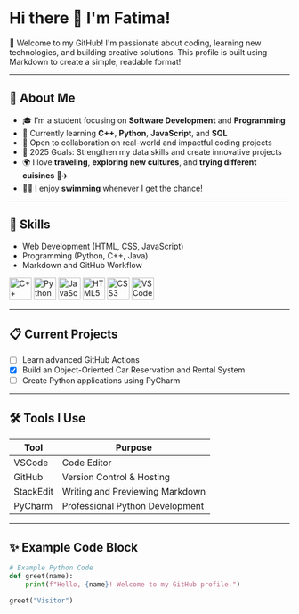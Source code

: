 # Hi there 👋 I'm Fatima!

🌟 Welcome to my GitHub! I'm passionate about coding, learning new technologies, and building creative solutions.
This profile is built using Markdown to create a simple, readable format!

---

## 🚀 About Me
- 🎓 I’m a student focusing on **Software Development** and **Programming**
- 🌱 Currently learning **C++**, **Python**, **JavaScript**, and **SQL**
- 🤝 Open to collaboration on real-world and impactful coding projects
- 🎯 2025 Goals: Strengthen my data skills and create innovative projects
- 🌍 I love **traveling**, **exploring new cultures**, and **trying different cuisines** 🍜✈️
- 🏊‍♂️ I enjoy **swimming** whenever I get the chance!

---

## 🚀 Skills

- Web Development (HTML, CSS, JavaScript)
- Programming (Python, C++, Java)
- Markdown and GitHub Workflow
<div align="left">
  <img src="https://cdn.jsdelivr.net/gh/devicons/devicon/icons/cplusplus/cplusplus-original.svg" alt="C++" width="40" height="40"/>
  <img src="https://cdn.jsdelivr.net/gh/devicons/devicon/icons/python/python-original.svg" alt="Python" width="40" height="40"/>
  <img src="https://cdn.jsdelivr.net/gh/devicons/devicon/icons/javascript/javascript-original.svg" alt="JavaScript" width="40" height="40"/>
  <img src="https://cdn.jsdelivr.net/gh/devicons/devicon/icons/html5/html5-original.svg" alt="HTML5" width="40" height="40"/>
  <img src="https://cdn.jsdelivr.net/gh/devicons/devicon/icons/css3/css3-original.svg" alt="CSS3" width="40" height="40"/>
  <img src="https://cdn.jsdelivr.net/gh/devicons/devicon/icons/vscode/vscode-original.svg" alt="VSCode" width="40" height="40"/>
</div>

---

## 📋 Current Projects

- [ ] Learn advanced GitHub Actions
- [x] Build an Object-Oriented Car Reservation and Rental System
- [ ] Create Python applications using PyCharm

---

## 🛠️ Tools I Use

| Tool        | Purpose                   |
|-------------|----------------------------|
| VSCode      | Code Editor                |
| GitHub      | Version Control & Hosting  |
| StackEdit   | Writing and Previewing Markdown |
| PyCharm     | Professional Python Development   |

---

## ✨ Example Code Block

```python
# Example Python Code
def greet(name):
    print(f"Hello, {name}! Welcome to my GitHub profile.")

greet("Visitor")

